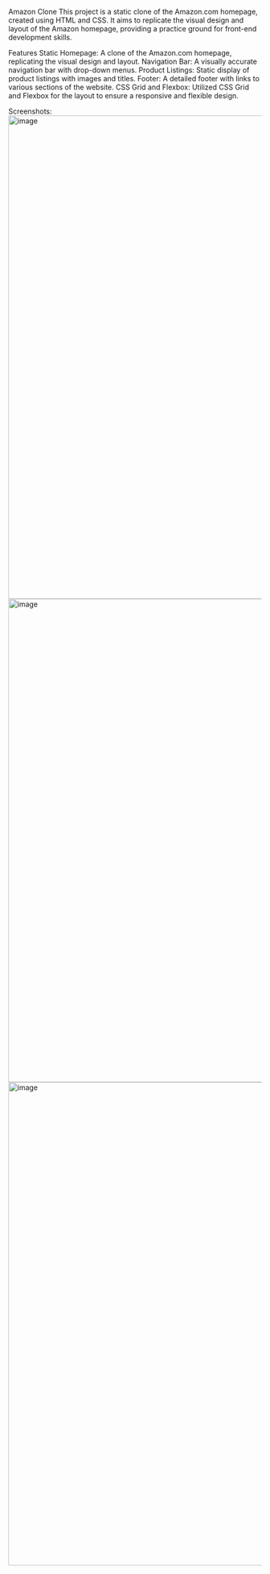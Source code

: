 Amazon Clone
This project is a static clone of the Amazon.com homepage, created using HTML and CSS. It aims to replicate the visual design and layout of the Amazon homepage, providing a practice ground for front-end development skills.

Features
Static Homepage: A clone of the Amazon.com homepage, replicating the visual design and layout.
Navigation Bar: A visually accurate navigation bar with drop-down menus.
Product Listings: Static display of product listings with images and titles.
Footer: A detailed footer with links to various sections of the website.
CSS Grid and Flexbox: Utilized CSS Grid and Flexbox for the layout to ensure a responsive and flexible design.

Screenshots:
<img width="960" alt="image" src="https://github.com/Nik-7113/amaxon-clone-with-html-and-css/assets/91631008/2cfc6bdb-1cbc-47df-ae96-45fc40eea939">
<img width="960" alt="image" src="https://github.com/Nik-7113/amaxon-clone-with-html-and-css/assets/91631008/0534d48f-eae1-4245-a4cd-97babc666dd6">
<img width="960" alt="image" src="https://github.com/Nik-7113/amaxon-clone-with-html-and-css/assets/91631008/45c54585-5378-43ce-842b-4d78f31d59b1">
